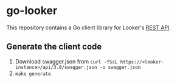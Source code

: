 # go-looker

This repository contains a Go client library for Looker's [REST API](https://docs.looker.com/reference/api-and-integration/api-reference/v3.0).


## Generate the client code

1. Download swagger.json from `curl -fSsL https://<looker-instance>/api/3.0/swagger.json -o swagger.json`
1. `make generate`
